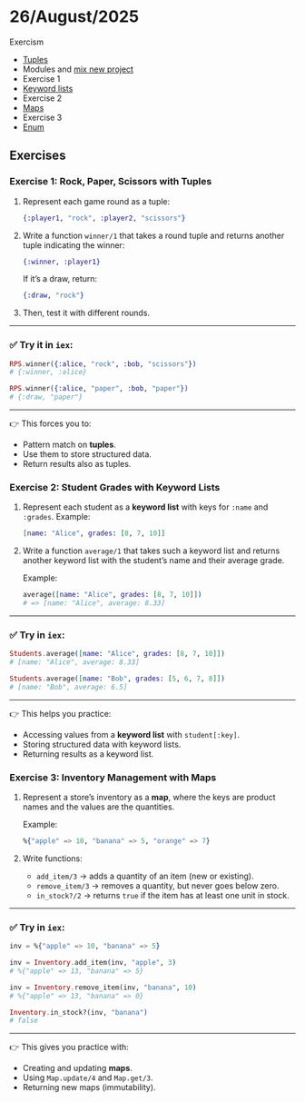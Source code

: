 # 26/August/2025

Exercism

- [Tuples](https://elixirschool.com/en/lessons/basics/collections#tuples-4)
- Modules and [mix new project](https://elixirschool.com/en/lessons/basics/mix)
- Exercise 1
- [Keyword lists](https://elixirschool.com/en/lessons/basics/collections#keyword-lists-5)
- Exercise 2 
- [Maps](https://elixirschool.com/en/lessons/basics/collections#maps-6)
- Exercise 3
- [Enum](https://elixirschool.com/en/lessons/basics/enum)


## Exercises


### Exercise 1: Rock, Paper, Scissors with Tuples

1. Represent each game round as a tuple:

   ```elixir
   {:player1, "rock", :player2, "scissors"}
   ```

2. Write a function `winner/1` that takes a round tuple and returns another tuple indicating the winner:

   ```elixir
   {:winner, :player1}
   ```

   If it’s a draw, return:

   ```elixir
   {:draw, "rock"}
   ```

3. Then, test it with different rounds.


---

### ✅ Try it in `iex`:

```elixir
RPS.winner({:alice, "rock", :bob, "scissors"})
# {:winner, :alice}

RPS.winner({:alice, "paper", :bob, "paper"})
# {:draw, "paper"}
```

---

👉 This forces you to:

* Pattern match on **tuples**.
* Use them to store structured data.
* Return results also as tuples.


### Exercise 2: Student Grades with Keyword Lists

1. Represent each student as a **keyword list** with keys for `:name` and `:grades`.
   Example:

   ```elixir
   [name: "Alice", grades: [8, 7, 10]]
   ```

2. Write a function `average/1` that takes such a keyword list and returns another keyword list with the student’s name and their average grade.

   Example:

   ```elixir
   average([name: "Alice", grades: [8, 7, 10]])
   # => [name: "Alice", average: 8.33]
   ```

---


### ✅ Try in `iex`:

```elixir
Students.average([name: "Alice", grades: [8, 7, 10]])
# [name: "Alice", average: 8.33]

Students.average([name: "Bob", grades: [5, 6, 7, 8]])
# [name: "Bob", average: 6.5]
```

---

👉 This helps you practice:

* Accessing values from a **keyword list** with `student[:key]`.
* Storing structured data with keyword lists.
* Returning results as a keyword list.




###  Exercise 3: Inventory Management with Maps

1. Represent a store’s inventory as a **map**, where the keys are product names and the values are the quantities.

   Example:

   ```elixir
   %{"apple" => 10, "banana" => 5, "orange" => 7}
   ```

2. Write functions:

   * `add_item/3` → adds a quantity of an item (new or existing).
   * `remove_item/3` → removes a quantity, but never goes below zero.
   * `in_stock?/2` → returns `true` if the item has at least one unit in stock.

---


### ✅ Try in `iex`:

```elixir
inv = %{"apple" => 10, "banana" => 5}

inv = Inventory.add_item(inv, "apple", 3)
# %{"apple" => 13, "banana" => 5}

inv = Inventory.remove_item(inv, "banana", 10)
# %{"apple" => 13, "banana" => 0}

Inventory.in_stock?(inv, "banana")
# false
```

---

👉 This gives you practice with:

* Creating and updating **maps**.
* Using `Map.update/4` and `Map.get/3`.
* Returning new maps (immutability).
